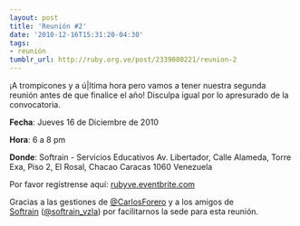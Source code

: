 ```yaml
---
layout: post
title: 'Reunión #2'
date: '2010-12-16T15:31:20-04:30'
tags:
- reunión
tumblr_url: http://ruby.org.ve/post/2339080221/reunion-2
---
```

¡A trompicones y a ú|ltima hora pero vamos a tener nuestra segunda reunión antes de que finalice el año! Disculpa igual por lo apresurado de la convocatoria.

**Fecha**: Jueves 16 de Diciembre de 2010

**Hora**: 6 a 8 pm

**Donde**: Softrain - Servicios Educativos Av. Libertador, Calle Alameda, Torre Exa, Piso 2, El Rosal, Chacao Caracas 1060 Venezuela

Por favor regístrense aquí: [rubyve.eventbrite.com](http://rubyve.eventbrite.com)

Gracias a las gestiones de [@CarlosForero](https://twitter.com/CarlosForero) y a los amigos de [Softrain](http://www.softrain.com.ve/) ([@softrain_vzla](https://twitter.com/softrain_vzla)) por facilitarnos la sede para esta reunión.
